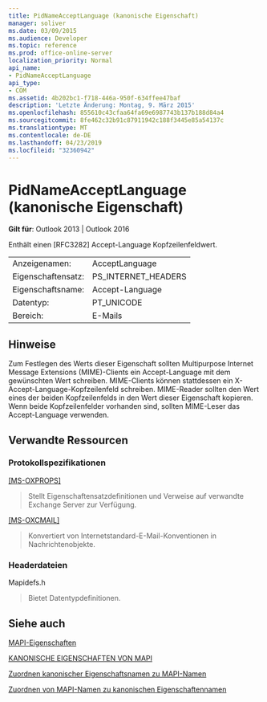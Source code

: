 ```yaml
---
title: PidNameAcceptLanguage (kanonische Eigenschaft)
manager: soliver
ms.date: 03/09/2015
ms.audience: Developer
ms.topic: reference
ms.prod: office-online-server
localization_priority: Normal
api_name:
- PidNameAcceptLanguage
api_type:
- COM
ms.assetid: 4b202bc1-f718-446a-950f-634ffee47baf
description: 'Letzte Änderung: Montag, 9. März 2015'
ms.openlocfilehash: 855610c43cfaa64fa69e6987743b137b188d84a4
ms.sourcegitcommit: 8fe462c32b91c87911942c188f3445e85a54137c
ms.translationtype: MT
ms.contentlocale: de-DE
ms.lasthandoff: 04/23/2019
ms.locfileid: "32360942"
---
```

# <a name="pidnameacceptlanguage-canonical-property"></a>PidNameAcceptLanguage (kanonische Eigenschaft)

  
  
**Gilt für**: Outlook 2013 | Outlook 2016 
  
Enthält einen [RFC3282] Accept-Language Kopfzeilenfeldwert.
  
|||
|:-----|:-----|
|Anzeigenamen:  <br/> |AcceptLanguage  <br/> |
|Eigenschaftensatz:  <br/> |PS_INTERNET_HEADERS  <br/> |
|Eigenschaftsname:  <br/> |Accept-Language  <br/> |
|Datentyp:  <br/> |PT_UNICODE  <br/> |
|Bereich:  <br/> |E-Mails  <br/> |
   
## <a name="remarks"></a>Hinweise

Zum Festlegen des Werts dieser Eigenschaft sollten Multipurpose Internet Message Extensions (MIME)-Clients ein Accept-Language mit dem gewünschten Wert schreiben. MIME-Clients können stattdessen ein X-Accept-Language-Kopfzeilenfeld schreiben. MIME-Reader sollten den Wert eines der beiden Kopfzeilenfelds in den Wert dieser Eigenschaft kopieren. Wenn beide Kopfzeilenfelder vorhanden sind, sollten MIME-Leser das Accept-Language verwenden.
  
## <a name="related-resources"></a>Verwandte Ressourcen

### <a name="protocol-specifications"></a>Protokollspezifikationen

[[MS-OXPROPS]](https://msdn.microsoft.com/library/f6ab1613-aefe-447d-a49c-18217230b148%28Office.15%29.aspx)
  
> Stellt Eigenschaftensatzdefinitionen und Verweise auf verwandte Exchange Server zur Verfügung.
    
[[MS-OXCMAIL]](https://msdn.microsoft.com/library/b60d48db-183f-4bf5-a908-f584e62cb2d4%28Office.15%29.aspx)
  
> Konvertiert von Internetstandard-E-Mail-Konventionen in Nachrichtenobjekte.
    
### <a name="header-files"></a>Headerdateien

Mapidefs.h
  
> Bietet Datentypdefinitionen.
    
## <a name="see-also"></a>Siehe auch



[MAPI-Eigenschaften](mapi-properties.md)
  
[KANONISCHE EIGENSCHAFTEN VON MAPI](mapi-canonical-properties.md)
  
[Zuordnen kanonischer Eigenschaftsnamen zu MAPI-Namen](mapping-canonical-property-names-to-mapi-names.md)
  
[Zuordnen von MAPI-Namen zu kanonischen Eigenschaftennamen](mapping-mapi-names-to-canonical-property-names.md)

